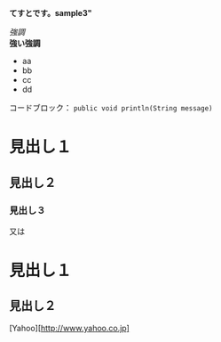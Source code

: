 **てすとです。sample3"**

*強調*  
**強い強調**  
* aa
* bb
* cc
* dd  

コードブロック： `public void println(String message)`

# 見出し１
## 見出し２
### 見出し３

又は

見出し１
========
見出し２
----------

[Yahoo][http://www.yahoo.co.jp]